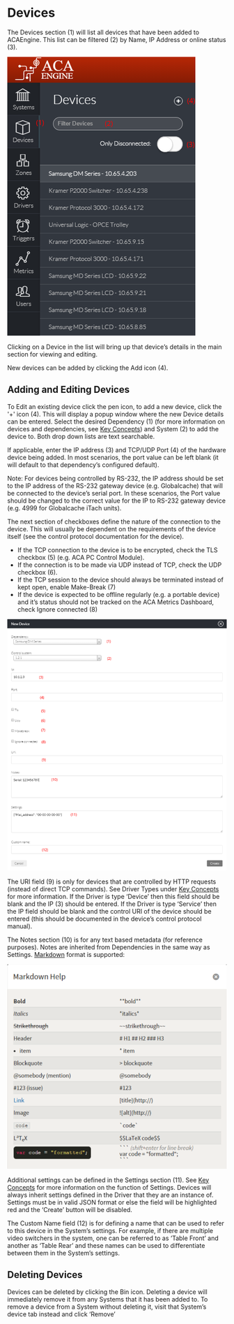 # Devices

The Devices section \(1\) will list all devices that have been added to ACAEngine. This list can be filtered \(2\) by Name, IP Address or online status \(3\).

![](../../.gitbook/assets/image5.png)

Clicking on a Device in the list will bring up that device’s details in the main section for viewing and editing.

New devices can be added by clicking the Add icon \(4\).

## Adding and Editing Devices

To Edit an existing device click the pen icon, to add a new device, click the '+' icon \(4\). This will display a popup window where the new Device details can be entered. Select the desired Dependency \(1\) \(for more information on devices and dependencies, see [Key Concepts](https://docs.google.com/document/d/14ckH_Jzy_2Vx3uoRy1eN8-o1T96YT6Q7qnHfDKOiEAo/edit#heading=h.7eiwwwjsszu9)\) and System \(2\) to add the device to. Both drop down lists are text searchable.

If applicable, enter the IP address \(3\) and TCP/UDP Port \(4\) of the hardware device being added. In most scenarios, the port value can be left blank \(it will default to that dependency’s configured default\).

Note: For devices being controlled by RS-232, the IP address should be set to the IP address of the RS-232 gateway device \(e.g. Globalcache\) that will be connected to the device’s serial port. In these scenarios, the Port value should be changed to the correct value for the IP to RS-232 gateway device \(e.g. 4999 for Globalcache iTach units\).

The next section of checkboxes define the nature of the connection to the device. This will usually be dependent on the requirements of the device itself \(see the control protocol documentation for the device\).

* If the TCP connection to the device is to be encrypted, check the TLS checkbox \(5\) \(e.g. ACA PC Control Module\).
* If the connection is to be made via UDP instead of TCP, check the UDP checkbox \(6\).
* If the TCP session to the device should always be terminated instead of kept open, enable Make-Break \(7\)
* If the device is expected to be offline regularly \(e.g. a portable device\) and it’s status should not be tracked on the ACA Metrics Dashboard, check Ignore connected \(8\)

![](../../.gitbook/assets/image9.png)

The URI field \(9\) is only for devices that are controlled by HTTP requests \(instead of direct TCP commands\). See Driver Types under [Key Concepts](https://docs.google.com/document/d/14ckH_Jzy_2Vx3uoRy1eN8-o1T96YT6Q7qnHfDKOiEAo/edit#heading=h.5vlc4vgj6sfu) for more information. If the Driver is type ‘Device’ then this field should be blank and the IP \(3\) should be entered. If the Driver is type ‘Service’ then the IP field should be blank and the control URI of the device should be entered \(this should be documented in the device’s control protocol manual\).

The Notes section \(10\) is for any text based metadata \(for reference purposes\). Notes are inherited from Dependencies in the same way as Settings. [Markdown](https://github.com/adam-p/markdown-here/wiki/Markdown-Cheatsheet) format is supported:

![](../../.gitbook/assets/image16.png)

Additional settings can be defined in the Settings section \(11\). See [Key Concepts](https://docs.google.com/document/d/14ckH_Jzy_2Vx3uoRy1eN8-o1T96YT6Q7qnHfDKOiEAo/edit#heading=h.dbxexbsp1oib) for more information on the function of Settings. Devices will always inherit settings defined in the Driver that they are an instance of. Settings must be in valid JSON format or else the field will be highlighted red and the ‘Create’ button will be disabled.

The Custom Name field \(12\) is for defining a name that can be used to refer to this device in the System’s settings. For example, if there are multiple video switchers in the system, one can be referred to as ‘Table Front’ and another as ‘Table Rear’ and these names can be used to differentiate between them in the System’s settings.

## Deleting Devices

Devices can be deleted by clicking the Bin icon. Deleting a device will immediately remove it from any Systems that it has been added to. To remove a device from a System without deleting it, visit that System’s device tab instead and click ‘Remove’

